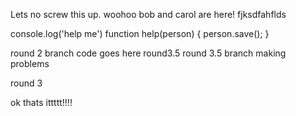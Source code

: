 
Lets no screw this up.
woohoo
bob and carol are here!
fjksdfahflds

console.log('help me')
function help(person) {
person.save();
}

round 2 branch code goes here
round3.5
round 3.5 branch making problems

round 3 

ok thats ittttt!!!!